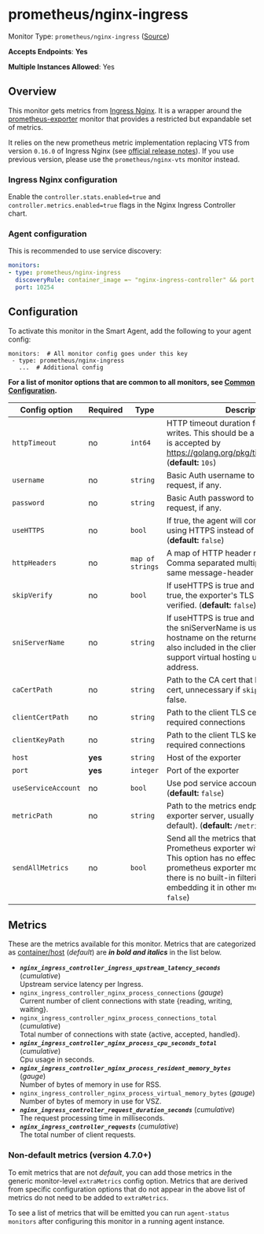<!--- GENERATED BY gomplate from scripts/docs/templates/monitor-page.md.tmpl --->

# prometheus/nginx-ingress

Monitor Type: `prometheus/nginx-ingress` ([Source](https://github.com/signalfx/signalfx-agent/tree/main/pkg/monitors/prometheus/nginxingress))

**Accepts Endpoints**: **Yes**

**Multiple Instances Allowed**: Yes

## Overview

This monitor gets metrics from [Ingress 
Nginx](https://github.com/kubernetes/ingress-nginx).
It is a wrapper around the [prometheus-exporter](./prometheus-exporter.md) 
monitor that provides a restricted but expandable set of metrics.

It relies on the new prometheus metric implementation replacing VTS 
from version `0.16.0` of Ingress Nginx (see [official release 
notes](https://github.com/kubernetes/ingress-nginx/releases/tag/nginx-0.16.0)).
If you use previous version, please use the `prometheus/nginx-vts` 
monitor instead.

<!--- SETUP --->
### Ingress Nginx configuration

Enable the `controller.stats.enabled=true` and `controller.metrics.enabled=true` 
flags in the Nginx Ingress Controller chart.

### Agent configuration

This is recommended to use service discovery:
```yaml
monitors:
- type: prometheus/nginx-ingress
  discoveryRule: container_image =~ "nginx-ingress-controller" && port == 10254
  port: 10254
```


## Configuration

To activate this monitor in the Smart Agent, add the following to your
agent config:

```
monitors:  # All monitor config goes under this key
 - type: prometheus/nginx-ingress
   ...  # Additional config
```

**For a list of monitor options that are common to all monitors, see [Common
Configuration](../monitor-config.md#common-configuration).**


| Config option | Required | Type | Description |
| --- | --- | --- | --- |
| `httpTimeout` | no | `int64` | HTTP timeout duration for both read and writes. This should be a duration string that is accepted by https://golang.org/pkg/time/#ParseDuration (**default:** `10s`) |
| `username` | no | `string` | Basic Auth username to use on each request, if any. |
| `password` | no | `string` | Basic Auth password to use on each request, if any. |
| `useHTTPS` | no | `bool` | If true, the agent will connect to the server using HTTPS instead of plain HTTP. (**default:** `false`) |
| `httpHeaders` | no | `map of strings` | A map of HTTP header names to values. Comma separated multiple values for the same message-header is supported. |
| `skipVerify` | no | `bool` | If useHTTPS is true and this option is also true, the exporter's TLS cert will not be verified. (**default:** `false`) |
| `sniServerName` | no | `string` | If useHTTPS is true and skipVerify is true, the sniServerName is used to verify the hostname on the returned certificates. It is also included in the client's handshake to support virtual hosting unless it is an IP address. |
| `caCertPath` | no | `string` | Path to the CA cert that has signed the TLS cert, unnecessary if `skipVerify` is set to false. |
| `clientCertPath` | no | `string` | Path to the client TLS cert to use for TLS required connections |
| `clientKeyPath` | no | `string` | Path to the client TLS key to use for TLS required connections |
| `host` | **yes** | `string` | Host of the exporter |
| `port` | **yes** | `integer` | Port of the exporter |
| `useServiceAccount` | no | `bool` | Use pod service account to authenticate. (**default:** `false`) |
| `metricPath` | no | `string` | Path to the metrics endpoint on the exporter server, usually `/metrics` (the default). (**default:** `/metrics`) |
| `sendAllMetrics` | no | `bool` | Send all the metrics that come out of the Prometheus exporter without any filtering.  This option has no effect when using the prometheus exporter monitor directly since there is no built-in filtering, only when embedding it in other monitors. (**default:** `false`) |


## Metrics

These are the metrics available for this monitor.
Metrics that are categorized as
[container/host](https://docs.splunk.com/observability/admin/subscription-usage/monitor-imm-billing-usage.html#about-custom-bundled-and-high-resolution-metrics)
(*default*) are ***in bold and italics*** in the list below.


 - ***`nginx_ingress_controller_ingress_upstream_latency_seconds`*** (*cumulative*)<br>    Upstream service latency per Ingress.
 - `nginx_ingress_controller_nginx_process_connections` (*gauge*)<br>    Current number of client connections with state {reading, writing, waiting}.
 - `nginx_ingress_controller_nginx_process_connections_total` (*cumulative*)<br>    Total number of connections with state {active, accepted, handled}.
 - ***`nginx_ingress_controller_nginx_process_cpu_seconds_total`*** (*cumulative*)<br>    Cpu usage in seconds.
 - ***`nginx_ingress_controller_nginx_process_resident_memory_bytes`*** (*gauge*)<br>    Number of bytes of memory in use for RSS.
 - `nginx_ingress_controller_nginx_process_virtual_memory_bytes` (*gauge*)<br>    Number of bytes of memory in use for VSZ.
 - ***`nginx_ingress_controller_request_duration_seconds`*** (*cumulative*)<br>    The request processing time in milliseconds.
 - ***`nginx_ingress_controller_requests`*** (*cumulative*)<br>    The total number of client requests.

### Non-default metrics (version 4.7.0+)

To emit metrics that are not _default_, you can add those metrics in the
generic monitor-level `extraMetrics` config option.  Metrics that are derived
from specific configuration options that do not appear in the above list of
metrics do not need to be added to `extraMetrics`.

To see a list of metrics that will be emitted you can run `agent-status
monitors` after configuring this monitor in a running agent instance.



